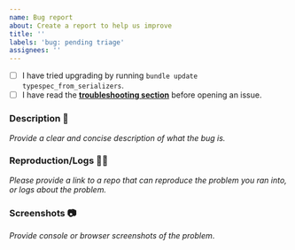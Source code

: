 ```yaml
---
name: Bug report
about: Create a report to help us improve
title: ''
labels: 'bug: pending triage'
assignees: ''
---
```


[troubleshooting section]: https://types-from-serializers.netlify.app/faqs/

- [ ] I have tried upgrading by running `bundle update typespec_from_serializers`.
- [ ] I have read the __[troubleshooting section]__ before opening an issue.

### Description 📖

_Provide a clear and concise description of what the bug is._

### Reproduction/Logs 🐞📜

_Please provide a link to a repo that can reproduce the problem you ran into, or logs about the problem._

### Screenshots 📷

_Provide console or browser screenshots of the problem_.

